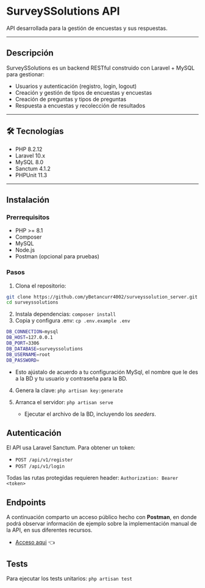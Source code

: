 # SurveySSolutions API

API desarrollada para la gestión de encuestas y sus respuestas.

---

## Descripción

SurveySSolutions es un backend RESTful construido con Laravel + MySQL para gestionar:
- Usuarios y autenticación (registro, login, logout)
- Creación y gestión de tipos de encuestas y encuestas
- Creación de preguntas y tipos de preguntas
- Respuesta a encuestas y recolección de resultados

---

## 🛠 Tecnologías

- PHP 8.2.12
- Laravel 10.x
- MySQL 8.0
- Sanctum 4.1.2
- PHPUnit 11.3

---

## Instalación

### Prerrequisitos
- PHP >= 8.1
- Composer
- MySQL
- Node.js
- Postman (opcional para pruebas)

### Pasos

1. Clona el repositorio:
```bash
git clone https://github.com/yBetancurr4002/surveyssolution_server.git
cd surveyssolutions
```

2. Instala dependencias: `composer install`
3. Copia y configura .env: `cp .env.example .env`
```sh
DB_CONNECTION=mysql
DB_HOST=127.0.0.1
DB_PORT=3306
DB_DATABASE=surveyssolutions
DB_USERNAME=root
DB_PASSWORD=
```

* Esto ajústalo de acuerdo a tu configuración MySql, el nombre que le des a la BD y tu usuario y contraseña para la BD.

4. Genera la clave: `php artisan key:generate`

5. Arranca el servidor: `php artisan serve`
    * Ejecutar el archivo de la BD, incluyendo los *seeders*.


## Autenticación

El API usa Laravel Sanctum.
Para obtener un token:

- `POST /api/v1/register`
- `POST /api/v1/login`

Todas las rutas protegidas requieren header: `Authorization: Bearer <token>`

## Endpoints 

A continuación comparto un acceso público hecho con **Postman**, en donde podrá observar información de ejemplo sobre la implementación manual de la API, en sus diferentes recursos.

* [Acceso aqui](https://api.postman.com/collections/27164618-36d57c5d-1532-47ce-87d7-a113d99e21ab?access_key=PMAT-01K0TESFEPMVW0NWGVA144T1FA) 👈

## Tests

Para ejecutar los tests unitarios: `php artisan test`
